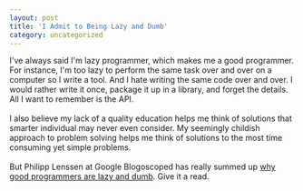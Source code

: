 ```yaml
---
layout: post
title: 'I Admit to Being Lazy and Dumb'
category: uncategorized
---
```


I've always said I'm lazy programmer, which makes me a good programmer.  For instance, I'm too lazy to perform the same task over and over on a computer so I write a tool.  And I hate writing the same code over and over.  I would rather write it once, package it up in a library, and forget the details.  All I want to remember is the API.<br /><br />I also believe my lack of a quality education helps me think of solutions that smarter individual may never even consider.  My seemingly childish approach to problem solving helps me think of solutions to the most time consuming yet simple problems.<br /><br />But Philipp Lenssen at Google Blogoscoped has really summed up <a href="http://blog.outer-court.com/archive/2005-08-24-n14.html">why good programmers are lazy and dumb</a>.  Give it a read.
